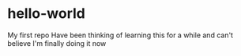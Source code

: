 # hello-world
My first repo
Have been thinking of learning this for a while and can't believe I'm finally doing it now
